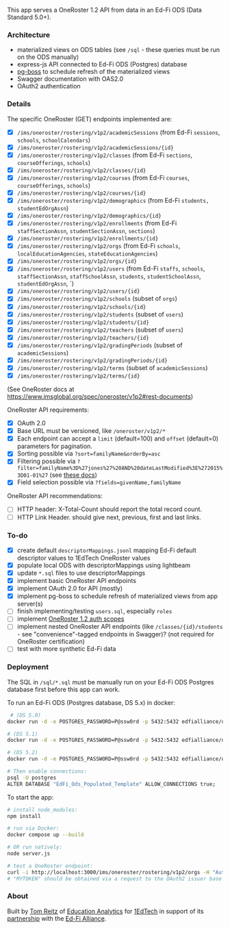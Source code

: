 This app serves a OneRoster 1.2 API from data in an Ed-Fi ODS (Data Standard 5.0+).

### Architecture
* materialized views on ODS tables (see `/sql` - these queries must be run on the ODS manually)
* express-js API connected to Ed-Fi ODS (Postgres) database
* [pg-boss](https://timgit.github.io/pg-boss/#/./api/scheduling) to schedule refresh of the materialized views
* Swagger documentation with OAS2.0
* OAuth2 authentication

### Details
The specific OneRoster (GET) endpoints implemented are:
- [x] `/ims/oneroster/rostering/v1p2/academicSessions` (from Ed-Fi `sessions`, `schools`, `schoolCalendars`)
- [x] `/ims/oneroster/rostering/v1p2/academicSessions/{id}`
- [x] `/ims/oneroster/rostering/v1p2/classes` (from Ed-Fi `sections`, `courseOfferings`, `schools`)
- [x] `/ims/oneroster/rostering/v1p2/classes/{id}`
- [x] `/ims/oneroster/rostering/v1p2/courses` (from Ed-Fi `courses`, `courseOfferings`, `schools`)
- [x] `/ims/oneroster/rostering/v1p2/courses/{id}`
- [x] `/ims/oneroster/rostering/v1p2/demographics` (from Ed-Fi `students, studentEdOrgAssn`)
- [x] `/ims/oneroster/rostering/v1p2/demographics/{id}`
- [x] `/ims/oneroster/rostering/v1p2/enrollments` (from Ed-Fi `staffSectionAssn`, `studentSectionAssn`, `sections`)
- [x] `/ims/oneroster/rostering/v1p2/enrollments/{id}`
- [x] `/ims/oneroster/rostering/v1p2/orgs` (from Ed-Fi `schools`, `localEducationAgencies`, `stateEducationAgencies`)
- [x] `/ims/oneroster/rostering/v1p2/orgs/{id}`
- [x] `/ims/oneroster/rostering/v1p2/users` (from Ed-Fi `staffs`, `schools`, `staffSectionAssn`, `staffSchoolAssn`, `students`, `studentSchoolAssn`, `studentEdOrgAssn`, `)
- [x] `/ims/oneroster/rostering/v1p2/users/{id}`
- [x] `/ims/oneroster/rostering/v1p2/schools` (subset of `orgs`)
- [x] `/ims/oneroster/rostering/v1p2/schools/{id}`
- [x] `/ims/oneroster/rostering/v1p2/students` (subset of `users`)
- [x] `/ims/oneroster/rostering/v1p2/students/{id}`
- [x] `/ims/oneroster/rostering/v1p2/teachers` (subset of `users`)
- [x] `/ims/oneroster/rostering/v1p2/teachers/{id}`
- [x] `/ims/oneroster/rostering/v1p2/gradingPeriods` (subset of `academicSessions`)
- [x] `/ims/oneroster/rostering/v1p2/gradingPeriods/{id}`
- [x] `/ims/oneroster/rostering/v1p2/terms` (subset of `academicSessions`)
- [x] `/ims/oneroster/rostering/v1p2/terms/{id}`

(See OneRoster docs at  https://www.imsglobal.org/spec/oneroster/v1p2#rest-documents)

OneRoster API requirements:
- [x] OAuth 2.0
- [x] Base URL must be versioned, like `/oneroster/v1p2/*`
- [x] Each endpoint can accept a `limit` (default=100) and `offset` (default=0) parameters for pagination.
- [x] Sorting possible via `?sort=familyName&orderBy=asc`
- [x] Filtering possible via `?filter=familyName%3D%27jones%27%20AND%20dateLastModified%3E%272015%3D01-01%27` (see [these docs](https://www.imsglobal.org/sites/default/files/spec/oneroster/v1p2/rostering-restbinding/OneRosterv1p2RosteringService_RESTBindv1p0.html#Main3p3))
- [x] Field selection possible via `?fields=givenName,familyName`

OneRoster API recommendations:
- [ ] HTTP header: X-Total-Count should report the total record count.
- [ ] HTTP Link Header. should give next, previous, first and last links.

### To-do
- [x] create default `descriptorMappings.jsonl` mapping Ed-Fi default descriptor values to 1EdTech OneRoster values
- [x] populate local ODS with descriptorMappings using lightbeam
- [x] update `*.sql` files to use descriptorMappings
- [x] implement basic OneRoster API endpoints
- [x] implement OAuth 2.0 for API (mostly)
- [x] implement pg-boss to schedule refresh of materialized views from app server(s)
- [ ] finish implementing/testing `users.sql`, especially `roles`
- [ ] implement [OneRoster 1.2 auth scopes](https://www.imsglobal.org/sites/default/files/spec/oneroster/v1p2/rostering-restbinding/OneRosterv1p2RosteringService_RESTBindv1p0.html#OpenAPI_Security)
- [ ] implement nested OneRoster API endpoints (like `/classes/{id}/students` - see "convenience"-tagged endpoints in Swagger)? (not required for OneRoster certification)
- [ ] test with more synthetic Ed-Fi data

### Deployment
The SQL in `/sql/*.sql` must be manually run on your Ed-Fi ODS Postgres database first before this app can work.

To run an Ed-Fi ODS (Postgres database, DS 5.x) in docker:
```bash
 # (DS 5.0)
docker run -d -e POSTGRES_PASSWORD=P@ssw0rd -p 5432:5432 edfialliance/ods-api-db-ods-sandbox:7.1

# (DS 5.1)
docker run -d -e POSTGRES_PASSWORD=P@ssw0rd -p 5432:5432 edfialliance/ods-api-db-ods-sandbox:7.2

# (DS 5.2)
docker run -d -e POSTGRES_PASSWORD=P@ssw0rd -p 5432:5432 edfialliance/ods-api-db-ods-sandbox:7.3

# Then enable connections:
psql -U postgres
ALTER DATABASE "EdFi_Ods_Populated_Template" ALLOW_CONNECTIONS true;
```

To start the app:
```bash
# install node_modules:
npm install

# run via Docker:
docker compose up --build

# OR run natively:
node server.js

# test a OneRoster endpoint:
curl -i http://localhost:3000/ims/oneroster/rostering/v1p2/orgs -H "Authorization: Bearer MYTOKEN"
# "MYTOKEN" should be obtained via a request to the OAuth2 issuer base URL.
```

### About
Built by [Tom Reitz](https://github.com/tomreitz) of [Education Analytics](https://www.edanalytics.org/) for [1EdTech](https://www.1edtech.org/) in support of its [partnership](https://www.1edtech.org/about/partners/ed-fi) with the [Ed-Fi Alliance](https://www.ed-fi.org/).